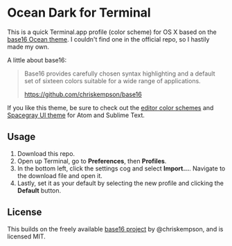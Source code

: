 
# Ocean Dark for Terminal

This is a quick Terminal.app profile (color scheme) for OS X based on the [base16 Ocean theme](http://chriskempson.github.io/base16/#ocean). I couldn't find one in the official repo, so I hastily made my own. 

A little about base16:

> Base16 provides carefully chosen syntax highlighting and a default set of sixteen colors suitable for a wide range of applications.
> 
> https://github.com/chriskempson/base16

If you like this theme, be sure to check out the [editor color schemes](https://github.com/chriskempson/base16-textmate) and [Spacegray UI theme](http://kkga.github.io/spacegray/) for Atom and Sublime Text.

## Usage

1. Download this repo.
2. Open up Terminal, go to **Preferences**, then **Profiles**.
3. In the bottom left, click the settings cog and select **Import...**. Navigate to the download file and open it.
4. Lastly, set it as your default by selecting the new profile and clicking the **Default** button.

## License

This builds on the freely available [base16 project](https://github.com/chriskempson/base16) by @chriskempson, and is licensed MIT.
